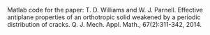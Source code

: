 Matlab code for the paper:
T. D. Williams and W. J. Parnell. Effective antiplane properties of an orthotropic solid weakened by a periodic distribution of cracks. Q. J. Mech. Appl.
Math., 67(2):311-342, 2014.
